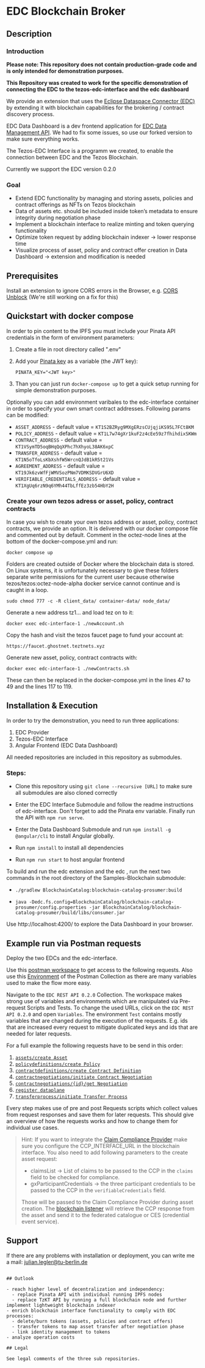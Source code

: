 # EDC Blockchain Broker

## Description

### Introduction

**Please note: This repository does not contain production-grade code and is only intended for demonstration purposes.**

**This Repository was created to work for the specific demonstration of connecting the EDC to the tezos-edc-interface and the edc dashboard**

We provide an extension that uses the [Eclipse Dataspace Connector (EDC)](https://github.com/eclipse-edc/Connector) by extending it with blockchain capabilities for the brokering / contract discovery process.

EDC Data Dashboard is a dev frontend application for [EDC Data Management API](https://github.com/eclipse-dataspaceconnector/DataSpaceConnector). We had to fix some issues, so use our forked version to make sure everything works.

The Tezos-EDC Interface is a programm we created, to enable the connection between EDC and the Tezos Blockchain.

Currently we support the EDC version 0.2.0

### Goal

- Extend EDC functionality by managing and storing assets, policies and contract offerings as NFTs on Tezos blockchain
- Data of assets etc. should be included inside token’s metadata to ensure integrity during negotiation phase
- Implement a blockchain interface to realize minting and token querying functionality
- Optimize token request by adding blockchain indexer → lower response time
- Visualize process of asset, policy and contract offer creation in Data Dashboard → extension and modification is needed

## Prerequisites

Install an extension to ignore CORS errors in the Browser, e.g. [CORS Unblock](https://chrome.google.com/webstore/detail/cors-unblock/lfhmikememgdcahcdlaciloancbhjino)
(We're still working on a fix for this)

## Quickstart with docker compose

In order to pin content to the IPFS you must include your Pinata API credentials in the form of environment parameters:

1. Create a file in root directory called ".env"
2. Add your [Pinata key](https://knowledge.pinata.cloud/en/articles/6191471-how-to-create-an-pinata-api-key) as a variable (the JWT key):
   ```
   PINATA_KEY="<JWT key>"
   ```

3. Than you can just run `docker-compose up` to get a quick setup running for simple demonstration purposes.

Optionally you can add environment varibales to the edc-interface container in order to specify your own smart contract addresses.
Following params can be modified:

- `ASSET_ADDRESS` - default value = `KT1S2BZRyg9MXgERzsCUjqjiKS95L7FCt8KM`
- `POLICY_ADDRESS` - default value = `KT1L7w74gXr1kuF2z4cEe59z7fhihdixSKWm`
- `CONTRACT_ADDRESS` - default value = `KT1VSymTD5oqBHqQqXPhc7hXhyoL38AK6xpC`
- `TRANSFER_ADDRESS` - default value = `KT1N5oTfoLsKbXshfW5WrcnQJdB1kR5t21Vs`
- `AGREEMENT_ADDRESS` - default value = `KT19Jk6zvWfFjWMVSozPNm7VDMKSDVGrU6XD`
- `VERIFIABLE_CREDENTIALS_ADDRESS` - default value = `KT1XgUq6rzN9q6YMh44TbLffEz3zb54HbY2H`

### Create your own tezos adress or asset, policy, contract contracts

In case you wish to create your own tezos address or asset, policy, contract contracts, we provide an option. It is delivered with our docker compose file and commented out by default. Comment in the octez-node lines at the bottom of the docker-compose.yml and run:
```
docker compose up
```
Folders are created outside of Docker where the blockchain data is stored. On Linux systems, it is unfortunately necessary to give these folders separate write permissions for the current user because otherwise tezos/tezos:octez-node-alpha docker service cannot continue and is caught in a loop.
```
sudo chmod 777 -c -R client_data/ container-data/ node_data/ 
```
Generate a new address tz1... and load tez on to it:
```
docker exec edc-interface-1 ./newAccount.sh 
```
Copy the hash and visit the tezos faucet page to fund your account at:
```
https://faucet.ghostnet.teztnets.xyz 
```
Generate new asset, policy, contract contracts with:
```
docker exec edc-interface-1 ./newContracts.sh 
```
These can then be replaced in the docker-compose.yml in the lines 47 to 49 and the lines 117 to 119.

## Installation & Execution

In order to try the demonstration, you need to run three applications:

1. EDC Provider
2. Tezos-EDC Interface
3. Angular Frontend (EDC Data Dashboard)

All needed repositories are included in this repository as submodules.

### Steps:

- Clone this repository using `git clone --recursive [URL]` to make sure all submodules are also cloned correctly

- Enter the EDC Interface Submodule and follow the readme instructions of edc-interface. Don't forget to add the Pinata env variable. Finally run the API with `npm run serve`.

- Enter the Data Dashboard Submodule and run `npm install -g @angular/cli` to install Angular globally.

- Run `npm install` to install all dependencies

- Run `npm run start` to host angular frontend

To build and run the edc extension and the edc , run the next two commands in the root directory of the Samples-Blockchain submodule:

- `./gradlew BlockchainCatalog:blockchain-catalog-prosumer:build`

- `java -Dedc.fs.config=BlockchainCatalog/blockchain-catalog-prosumer/config.properties -jar BlockchainCatalog/blockchain-catalog-prosumer/build/libs/consumer.jar`

Use http://localhost:4200/ to explore the Data Dashboard in your browser.

## Example run via Postman requests

Deploy the two EDCs and the edc-interface.

Use this [postman workspace](https://www.postman.com/payload-specialist-10840615/workspace/edc-api-playground-tu-berlin/collection/20564347-cf566691-f3bf-4e5c-aa66-84515bfd9b08?action=share&creator=20564347&active-environment=20564347-2ca28dbe-a227-4861-81ee-63c00544045f) to get access to the following requests. Also use this [Environment](https://www.postman.com/payload-specialist-10840615/workspace/edc-api-playground-tu-berlin/environment/20564347-2ca28dbe-a227-4861-81ee-63c00544045f?action=share&creator=20564347&active-environment=20564347-2ca28dbe-a227-4861-81ee-63c00544045f) of the Postman Collection as there are many variables used to make the flow more easy. 

Navigate to the `EDC REST API 0.2.0` Collection. The workspace makes strong use of variables and environments which are manipulated via Pre-request Scripts and Tests. To change the used URLs, click on the `EDC REST API 0.2.0` and open `Variables`. The environment `Test` contains mostly variables that are changed during the execution of the requests. E.g. ids that are increased every request to mitigate duplicated keys and ids that are needed for later requests. 

For a full example the following requests have to be send in this order:

1. [`assets/create Asset`](https://www.postman.com/payload-specialist-10840615/workspace/edc-api-playground-tu-berlin/request/20564347-1c2d0dc5-6c83-4663-8251-083526687dad?active-environment=2ca28dbe-a227-4861-81ee-63c00544045f)
2. [`policydefinitions/create Policy`](https://www.postman.com/payload-specialist-10840615/workspace/edc-api-playground-tu-berlin/request/20564347-c4f8a661-cc24-4b03-aba6-ecf91dcb6573?active-environment=2ca28dbe-a227-4861-81ee-63c00544045f)
4. [`contractdefinitions/create Contract Definition`](https://www.postman.com/payload-specialist-10840615/workspace/edc-api-playground-tu-berlin/request/20564347-ec36f39d-1cfe-4dd1-92ab-a9f0804f5e5d?active-environment=2ca28dbe-a227-4861-81ee-63c00544045f)
5. [`contractnegotiations/initiate Contract Negotiation`](https://www.postman.com/payload-specialist-10840615/workspace/edc-api-playground-tu-berlin/request/20564347-6d5cbc2e-30bd-4af1-8e27-b113ddd1a5dd?active-environment=2ca28dbe-a227-4861-81ee-63c00544045f)
6. [`contractnegotiations/{id}/get Negotiation`](https://www.postman.com/payload-specialist-10840615/workspace/edc-api-playground-tu-berlin/request/20564347-6deadddf-bec9-4917-9018-c8b90822f5b5?active-environment=2ca28dbe-a227-4861-81ee-63c00544045f) 
7. [`register dataplane`](https://www.postman.com/payload-specialist-10840615/workspace/edc-api-playground-tu-berlin/request/20564347-1b2fe7e9-3b8b-41b5-bb1d-f90e9dc5465e?active-environment=2ca28dbe-a227-4861-81ee-63c00544045f)
8. [`transferprocess/initiate Transfer Process`](https://www.postman.com/payload-specialist-10840615/workspace/edc-api-playground-tu-berlin/request/20564347-ebb002e6-64bb-47a0-b669-eb7479e336f6?active-environment=2ca28dbe-a227-4861-81ee-63c00544045f)

Every step makes use of pre and post Requests scripts which collect values from request responses and save them for later requests. This should give an overview of how the requests works and how to change them for individual use cases.

> Hint:
> If you want to integrate the [Claim Compliance Provider](https://claim-compliance-provider.gxfs.gx4fm.org/docs/) make sure you configure the CCP_INTERFACE_URL in the blockchain interface. You also need to add following parameters to the create asset request:
> - claimsList -> List of claims to be passed to the CCP in the `claims` field to be checked for compliance.
> - gxParticipantCredentials -> the three participant credentials to be passed to the CCP in the `verifiableCredentials` field.
> 
> Those will be passed to the Claim Compliance Provider during asset creation. The [blockchain listener](https://github.com/PLC-AAD/EDC-Blockchain-Listener) will retrieve the CCP response from the asset and send it to the federated catalogue or CES (credential event service). 

## Support
If there are any problems with installation or deployment, you can write me a mail:
<julian.legler@tu-berlin.de>

```

## Outlook

- reach higher level of decentralization and independency:
  - replace Pinata API with individual running IPFS nodes
  - replace TzKT API by running a full blockchain node and further implement lightweight blockchain indexer
- enrich blockchain interface functionality to comply with EDC processes:
  - delete/burn tokens (assets, policies and contract offers)
  - transfer tokens to map asset transfer after negotiation phase
  - link identity management to tokens
- analyze operation costs

## Legal

See legal comments of the three sub repositories.
```
